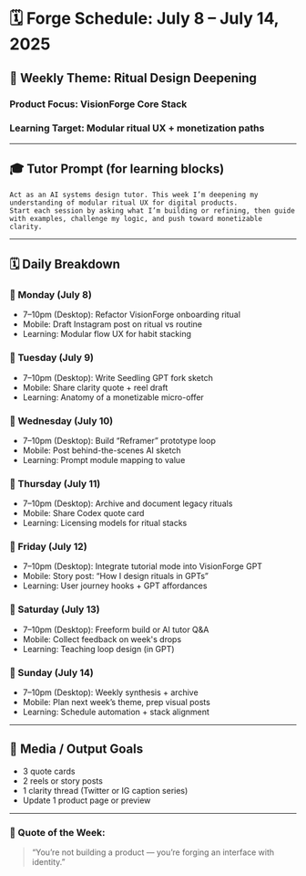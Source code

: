 # 🗓️ Forge Schedule: July 8 – July 14, 2025

## 🧠 Weekly Theme: **Ritual Design Deepening**
### Product Focus: **VisionForge Core Stack**
### Learning Target: **Modular ritual UX + monetization paths**

---

## 🎓 Tutor Prompt (for learning blocks)
```
Act as an AI systems design tutor. This week I’m deepening my understanding of modular ritual UX for digital products. 
Start each session by asking what I’m building or refining, then guide with examples, challenge my logic, and push toward monetizable clarity.
```

---

## 🗓 Daily Breakdown

### 📅 Monday (July 8)
- 7–10pm (Desktop): Refactor VisionForge onboarding ritual
- Mobile: Draft Instagram post on ritual vs routine
- Learning: Modular flow UX for habit stacking

### 📅 Tuesday (July 9)
- 7–10pm (Desktop): Write Seedling GPT fork sketch
- Mobile: Share clarity quote + reel draft
- Learning: Anatomy of a monetizable micro-offer

### 📅 Wednesday (July 10)
- 7–10pm (Desktop): Build “Reframer” prototype loop
- Mobile: Post behind-the-scenes AI sketch
- Learning: Prompt module mapping to value

### 📅 Thursday (July 11)
- 7–10pm (Desktop): Archive and document legacy rituals
- Mobile: Share Codex quote card
- Learning: Licensing models for ritual stacks

### 📅 Friday (July 12)
- 7–10pm (Desktop): Integrate tutorial mode into VisionForge GPT
- Mobile: Story post: “How I design rituals in GPTs”
- Learning: User journey hooks + GPT affordances

### 📅 Saturday (July 13)
- 7–10pm (Desktop): Freeform build or AI tutor Q&A
- Mobile: Collect feedback on week's drops
- Learning: Teaching loop design (in GPT)

### 📅 Sunday (July 14)
- 7–10pm (Desktop): Weekly synthesis + archive
- Mobile: Plan next week’s theme, prep visual posts
- Learning: Schedule automation + stack alignment

---

## 🧲 Media / Output Goals
- 3 quote cards
- 2 reels or story posts
- 1 clarity thread (Twitter or IG caption series)
- Update 1 product page or preview

---

### 🔖 Quote of the Week:
> “You’re not building a product — you’re forging an interface with identity.”